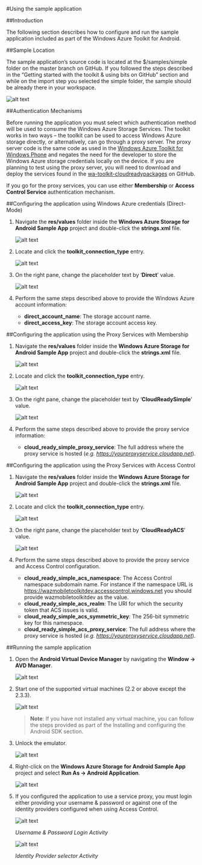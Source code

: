 #Using the sample application

##Introduction

The following section describes how to configure and run the sample application included as part of the Windows Azure Toolkit for Android.

##Sample Location

The sample application’s source code is located at the $/samples/simple folder on the master branch on GitHub.
If you followed the steps described in the “Getting started with the toolkit & using bits on GitHub” section and while on the import step you selected the simple folder, the sample should be already there in your workspace.

![alt text](https://github.com/microsoft-dpe/wa-toolkit-android/raw/develop/docs/img/4_1.png "Title")

##Authentication Mechanisms

Before running the application you must select which authentication method will be used to consume the Windows Azure Storage Services. The toolkit works in two ways – the toolkit can be used to access Windows Azure storage directly, or alternatively, can go through a proxy server. The proxy server code is the same code as used in the [Windows Azure Toolkit for Windows Phone](http://watwp.codeplex.com/) and negates the need for the developer to store the Windows Azure storage credentials locally on the device. If you are planning to test using the proxy server, you will need to download and deploy the services found in the [wa-toolkit-cloudreadypackages](https://github.com/microsoft-dpe/wa-toolkit-cloudreadypackages) on GitHub.

If you go for the proxy services, you can use either **Membership** or **Access Control Service** authentication mechanism.

##Configuring the application using Windows Azure credentials (Direct-Mode)

1.	Navigate the **res/values** folder inside the **Windows Azure Storage for Android Sample App** project and double-click the **strings.xml** file. 

	![alt text](https://github.com/microsoft-dpe/wa-toolkit-android/raw/develop/docs/img/4_2.png "Title")

2.	Locate and click the **toolkit_connection_type** entry.

	![alt text](https://github.com/microsoft-dpe/wa-toolkit-android/raw/develop/docs/img/4_3.png "Title")
 
3.	On the right pane, change the placeholder text by ‘**Direct**’ value.

	![alt text](https://github.com/microsoft-dpe/wa-toolkit-android/raw/develop/docs/img/4_4.png "Title")

4.	Perform the same steps described above to provide the Windows Azure account information:
	*	**direct_account_name**: The storage account name.
	*	**direct_access_key**: The storage account access key.

##Configuring the application using the Proxy Services with Membership

1.	Navigate the **res/values** folder inside the **Windows Azure Storage for Android Sample App** project and double-click the **strings.xml** file. 

	![alt text](https://github.com/microsoft-dpe/wa-toolkit-android/raw/develop/docs/img/4_5.png "Title")

2.	Locate and click the **toolkit_connection_type** entry.
	
	![alt text](https://github.com/microsoft-dpe/wa-toolkit-android/raw/develop/docs/img/4_6.png "Title")
	
3.	On the right pane, change the placeholder text by ‘**CloudReadySimple**’ value.
	
	![alt text](https://github.com/microsoft-dpe/wa-toolkit-android/raw/develop/docs/img/4_7.png "Title")
	
4.	Perform the same steps described above to provide the proxy service information:
	*	**cloud_ready_simple_proxy_service**:  The full address where the proxy service is hosted (*e.g. https://yourproxyservice.cloudapp.net*).

##Configuring the application using the Proxy Services with Access Control

1.	Navigate the **res/values** folder inside the **Windows Azure Storage for Android Sample App** project and double-click the **strings.xml** file. 

	![alt text](https://github.com/microsoft-dpe/wa-toolkit-android/raw/develop/docs/img/4_8.png "Title")
 
2.	Locate and click the **toolkit_connection_type** entry.

	![alt text](https://github.com/microsoft-dpe/wa-toolkit-android/raw/develop/docs/img/4_9.png "Title")
 
3.	On the right pane, change the placeholder text by ‘**CloudReadyACS**’ value.

	![alt text](https://github.com/microsoft-dpe/wa-toolkit-android/raw/develop/docs/img/4_10.png "Title") 

4.	Perform the same steps described above to provide the proxy service and Access Control configuration. 
	*	**cloud_ready_simple_acs_namespace**: The Access Control namespace subdomain name. For instance if the namespace URL is https://wazmobiletoolkitdev.accesscontrol.windows.net you should provide wazmobiletoolkitdev as the value.
	*	**cloud_ready_simple_acs_realm**: The URI for which the security token that ACS issues is valid.
	*	**cloud_ready_simple_acs_symmetric_key**:  The 256-bit symmetric key for this namespace.
	*	**cloud_ready_simple_acs_proxy_service**: The full address where the proxy service is hosted (*e.g. https://yourproxyservice.cloudapp.net*).

##Running the sample application

1.	Open the **Android Virtual Device Manager** by navigating the **Window -> AVD Manager**.

	![alt text](https://github.com/microsoft-dpe/wa-toolkit-android/raw/develop/docs/img/4_11.png "Title") 
	
2.	Start one of the supported virtual machines (2.2 or above except the 2.3.3).

	![alt text](https://github.com/microsoft-dpe/wa-toolkit-android/raw/develop/docs/img/4_12.png "Title") 

	> **Note**: If you have not installed any virtual machine, you can follow the steps provided as part of the Installing and configuring the Android SDK section. 

3.	Unlock the emulator.

	![alt text](https://github.com/microsoft-dpe/wa-toolkit-android/raw/develop/docs/img/4_13.png "Title") 

4.	Right-click on the **Windows Azure Storage for Android Sample App** project and select **Run As -> Android Application**.

	![alt text](https://github.com/microsoft-dpe/wa-toolkit-android/raw/develop/docs/img/4_14.png "Title") 

5.	If you configured the application to use a service proxy, you must login either providing your username & password or against one of the identity providers configured when using Access Control.

	![alt text](https://github.com/microsoft-dpe/wa-toolkit-android/raw/develop/docs/img/4_15.png "Title")
	
	*Username & Password Login Activity*

	![alt text](https://github.com/microsoft-dpe/wa-toolkit-android/raw/develop/docs/img/4_16.png "Title")
	
	*Identity Provider selector Activity*